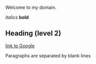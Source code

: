 Welcome to my domain.

*italics* **bold**

## Heading (level 2)

[link to Google](https://www.google.com)

Paragraphs are separated by blank lines
